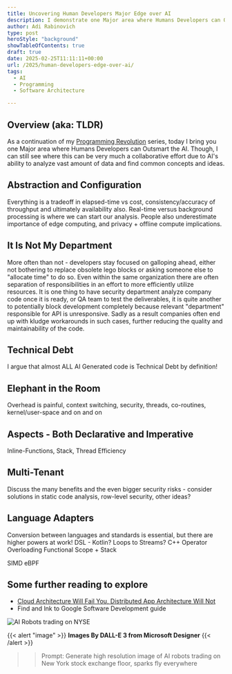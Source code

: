 ```yaml
---
title: Uncovering Human Developers Major Edge over AI
description: I demonstrate one Major area where Humans Developers can Outsmart the AI, albeit even here it should be Collaborative Effort!
author: Adi Rabinovich
type: post
heroStyle: "background"
showTableOfContents: true
draft: true
date: 2025-02-25T11:11:11+00:00
url: /2025/human-developers-edge-over-ai/
tags:
  - AI
  - Programming
  - Software Architecture

---
```


## Overview (aka: TLDR)

As a continuation of my [Programming Revolution](/2025/the-next-programming-revolution/) series, today I bring you one Major area where Humans Developers can Outsmart the AI. Though, I can still see where this can be very much a collaborative effort due to AI's ability to analyze vast amount of data and find common concepts and ideas.

## Abstraction and Configuration

Everything is a tradeoff in elapsed-time vs cost, consistency/accuracy of throughput and ultimately availability also. Real-time versus background processing is where we can start our analysis.
People also underestimate importance of edge computing, and privacy + offline compute implications.

## It Is Not My Department

More often than not - developers stay focused on galloping ahead, either not bothering to replace obsolete lego blocks or asking someone else to "allocate time" to do so. Even within the same organization there are often separation of responsibilities in an effort to more efficiently utilize resources. It is one thing to have security department analyze company code once it is ready, or QA team to test the deliverables, it is quite another to potentially block development completely because relevant "department" responsible for API is unresponsive. Sadly as a result companies often end up with kludge workarounds in such cases, further reducing the quality and maintainability of the code.

## Technical Debt

I argue that almost ALL AI Generated code is Technical Debt by definition!

## Elephant in the Room

Overhead is painful, context switching, security, threads, co-routines, kernel/user-space and on and on

## Aspects - Both Declarative and Imperative

Inline-Functions, Stack, Thread Efficiency

## Multi-Tenant

Discuss the many benefits and the even bigger security risks - consider solutions in static code analysis, row-level security, other ideas?

## Language Adapters

Conversion between languages and standards is essential, but there are higher powers at work! 
DSL - Kotlin? Loops to Streams?
C++ Operator Overloading
Functional Scope + Stack

SIMD
eBPF


## Some further reading to explore

- [Cloud Architecture Will Fail You, Distributed App Architecture Will Not](https://akka.io/blog/cloud-architecture-will-fail-you-distributed-app-architecture-will-not)
- Find and lnk to Google Software Development guide


![AI Robots trading on NYSE](multiple_AI_bots_NYSE_trading.png "AI Robots trading with each other on NYSE")


{{< alert "image" >}}
**Images By DALL-E 3 from Microsoft Designer**
{{< /alert >}}
>> Prompt: Generate high resolution image of AI robots trading on New York stock exchange floor, sparks fly everywhere
